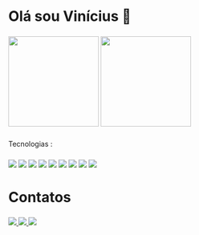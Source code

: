 # Olá sou Vinícius 👋

###

<div>
  <img height="180em" src="https://github-readme-stats.vercel.app/api?username=viny9&show_icons=true&theme=tokyonight" />
  <img height="180em" src="https://github-readme-stats.vercel.app/api/top-langs/?username=viny9&layout=compact&theme=tokyonight" />
</div>

###

Tecnologias :

###

<div>
<img src="https://img.shields.io/badge/TypeScript-007ACC?style=for-the-badge&logo=typescript&logoColor=white" />
<img src="https://img.shields.io/badge/Angular-DD0031?style=for-the-badge&logo=angular&logoColor=white" />
<img src="https://img.shields.io/badge/React-20232A?style=for-the-badge&logo=react&logoColor=61DAFB" />
<img src="https://img.shields.io/badge/Node.js-43853D?style=for-the-badge&logo=node.js&logoColor=white" />
<img src="https://img.shields.io/badge/Express.js-404D59?style=for-the-badge" />
<img src="https://img.shields.io/badge/Java-ED8B00?style=for-the-badge&logo=openjdk&logoColor=white" />
<img src="https://img.shields.io/badge/Spring-6DB33F?style=for-the-badge&logo=spring&logoColor=white" />
<img src="https://img.shields.io/badge/PostgreSQL-316192?style=for-the-badge&logo=postgresql&logoColor=white" />
<img src="https://img.shields.io/badge/Prisma-3982CE?style=for-the-badge&logo=Prisma&logoColor=white" />

</div>


# Contatos

###

<div align-items="center">
<a href="https://www.linkedin.com/in/vin%C3%ADcius-oliveira-de-carvalho-6001a0223/" target="_blank">
  <img src="https://img.shields.io/badge/LinkedIn-0077B5?style=for-the-badge&logo=linkedin&logoColor=white" />
</a>
<a href="https://wa.me/5561984977155" target="_blank">
  <img src="https://img.shields.io/badge/WhatsApp-25D366?style=for-the-badge&logo=whatsapp&logoColor=white" />
</a>
<a href="https://discord.com/channels/@me/979148466796240896" target="_blank">
  <img src="https://img.shields.io/badge/Discord-7289DA?style=for-the-badge&logo=discord&logoColor=white" />
</a>
</div>
